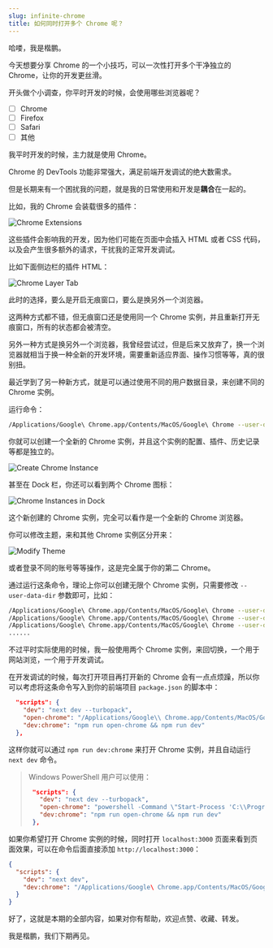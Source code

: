 ```yaml
---
slug: infinite-chrome
title: 如何同时打开多个 Chrome 呢？
---
```


哈喽，我是楷鹏。

今天想要分享 Chrome 的一个小技巧，可以一次性打开多个干净独立的 Chrome，让你的开发更丝滑。

开头做个小调查，你平时开发的时候，会使用哪些浏览器呢？

- [ ] Chrome
- [ ] Firefox
- [ ] Safari
- [ ] 其他

我平时开发的时候，主力就是使用 Chrome。

Chrome 的 DevTools 功能非常强大，满足前端开发调试的绝大数需求。

但是长期来有一个困扰我的问题，就是我的日常使用和开发是**耦合**在一起的。

比如，我的 Chrome 会装载很多的插件：

![Chrome Extensions](https://img.wukaipeng.com//2025/07/08-213533-tgVkG2-image-20250708213533037.png)

这些插件会影响我的开发，因为他们可能在页面中会插入 HTML 或者 CSS 代码，以及会产生很多额外的请求，干扰我的正常开发调试。

比如下面侧边栏的插件 HTML：

![Chrome Layer Tab](https://img.wukaipeng.com//2025/08/06-000130-dQfKmL-image-20250806000129455.png)

此时的选择，要么是开启无痕窗口，要么是换另外一个浏览器。

这两种方式都不错，但无痕窗口还是使用同一个 Chrome 实例，并且重新打开无痕窗口，所有的状态都会被清空。

另外一种方式是换另外一个浏览器，我曾经尝试过，但是后来又放弃了，换一个浏览器就相当于换一种全新的开发环境，需要重新适应界面、操作习惯等等，真的很别扭。

最近学到了另一种新方式，就是可以通过使用不同的用户数据目录，来创建不同的 Chrome 实例。

运行命令：

```bash
/Applications/Google\ Chrome.app/Contents/MacOS/Google\ Chrome --user-data-dir="/tmp/chrome_user_dir_1"
```

你就可以创建一个全新的 Chrome 实例，并且这个实例的配置、插件、历史记录等都是独立的。

![Create Chrome Instance](https://img.wukaipeng.com//2025/07/08-002759-3B2OHR-image-20250708002759144.png)

甚至在 Dock 栏，你还可以看到两个 Chrome 图标：

![Chrome Instances in Dock](https://img.wukaipeng.com//2025/07/08-003053-0GuO3E-image-20250708003053037.png)

这个新创建的 Chrome 实例，完全可以看作是一个全新的 Chrome 浏览器。

你可以修改主题，来和其他 Chrome 实例区分开来：

![Modify Theme](https://img.wukaipeng.com//2025/07/08-210920-t5HzRo-image-20250708210919880.png)

或者登录不同的账号等等操作，这是完全属于你的第二 Chrome。

通过运行这条命令，理论上你可以创建无限个 Chrome 实例，只需要修改 `--user-data-dir` 参数即可，比如：

```bash
/Applications/Google\ Chrome.app/Contents/MacOS/Google\ Chrome --user-data-dir="/tmp/chrome_user_dir_2"
/Applications/Google\ Chrome.app/Contents/MacOS/Google\ Chrome --user-data-dir="/tmp/chrome_user_dir_3"
/Applications/Google\ Chrome.app/Contents/MacOS/Google\ Chrome --user-data-dir="/tmp/chrome_user_dir_4"
......
```

不过平时实际使用的时候，我一般使用两个 Chrome 实例，来回切换，一个用于网站浏览，一个用于开发调试。

在开发调试的时候，每次打开项目再打开新的 Chrome 会有一点点烦躁，所以你可以考虑将这条命令写入到你的前端项目 `package.json` 的脚本中：

```json
  "scripts": {
    "dev": "next dev --turbopack",
    "open-chrome": "/Applications/Google\\ Chrome.app/Contents/MacOS/Google\\ Chrome --args --user-data-dir=/tmp/ChromeNewProfile http://localhost:3000",
    "dev:chrome": "npm run open-chrome && npm run dev"
  },
```

这样你就可以通过 `npm run dev:chrome` 来打开 Chrome 实例，并且自动运行 `next dev` 命令。

> Windows PowerShell 用户可以使用：
> ```json
>  "scripts": {
>    "dev": "next dev --turbopack",
>    "open-chrome": "powershell -Command \"Start-Process 'C:\\Program Files\\Google\\Chrome\\Application\\chrome.exe' -ArgumentList '--user-data-dir=D:\\temp\\ChromeNewProfile', 'http://localhost:3000'\"",
>    "dev:chrome": "npm run open-chrome && npm run dev"
>  },
>```

如果你希望打开 Chrome 实例的时候，同时打开 `localhost:3000` 页面来看到页面效果，可以在命令后面直接添加 `http://localhost:3000`：

```json
{
  "scripts": {
    "dev": "next dev",
    "dev:chrome": "/Applications/Google\ Chrome.app/Contents/MacOS/Google\ Chrome --user-data-dir=\"/tmp/chrome_user_dir_1\" http://localhost:3000 && npm run dev"
  }
}
```

好了，这就是本期的全部内容，如果对你有帮助，欢迎点赞、收藏、转发。

我是楷鹏，我们下期再见。